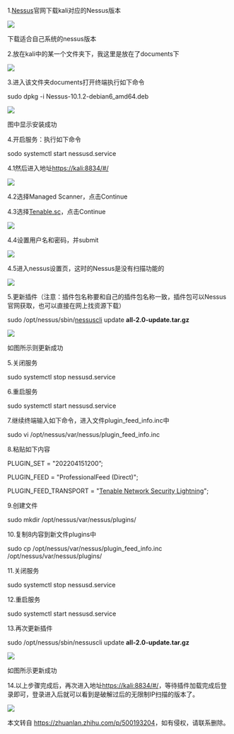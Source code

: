 1.[Nessus](https://zhida.zhihu.com/search?content_id=199285682&content_type=Article&match_order=1&q=Nessus&zhida_source=entity)官网下载kali对应的Nessus版本

![](https://picx.zhimg.com/v2-bb497a786cea94ad47148561d8c1e74f_1440w.jpg)

下载适合自己系统的nessus版本

2.放在kali中的某一个文件夹下，我这里是放在了documents下

![](https://pic3.zhimg.com/v2-bef394a4e6574d8d2e1d243de314eaa0_1440w.jpg)

3.进入该文件夹documents打开终端执行如下命令

sudo dpkg -i Nessus-10.1.2-debian6\_amd64.deb

![](https://pica.zhimg.com/v2-a72096d84a34ff394cc209e4d4b75ec8_1440w.jpg)

图中显示安装成功

4.开启服务：执行如下命令

sodo systemctl start nessusd.service

4.1然后进入地址[https://kali:8834/#/](https://link.zhihu.com/?target=https%3A//kali%3A8834/%23/)

![](https://picx.zhimg.com/v2-c932289db22a0a36bcb3549f51392f1b_1440w.jpg)

4.2选择Managed Scanner，点击Continue

4.3选择[Tenable.sc](https://zhida.zhihu.com/search?content_id=199285682&content_type=Article&match_order=1&q=Tenable.sc&zhida_source=entity)，点击Continue

![](https://pica.zhimg.com/v2-e07bb68b17ebd4b9eaf114f184793d42_1440w.jpg)

4.4设置用户名和密码，并submit

![](https://pic2.zhimg.com/v2-28ed291f8d7f93590333cebab0ccfcd9_1440w.jpg)

4.5进入nessus设置页，这时的Nessus是没有扫描功能的

![](https://pica.zhimg.com/v2-aa18bd1cdb4e9cc6f7ee9fd994f92b66_1440w.jpg)

5.更新插件（注意：插件包名称要和自己的插件包名称一致，插件包可以Nessus官网获取，也可以直接在网上找资源下载）

sudo /opt/nessus/sbin/[nessuscli](https://zhida.zhihu.com/search?content_id=199285682&content_type=Article&match_order=1&q=nessuscli&zhida_source=entity) update **all-2.0-update.tar.gz**

![](https://picx.zhimg.com/v2-602ad863f8de19535c32ded80c2bf09f_1440w.jpg)

如图所示则更新成功

5.关闭服务

sudo systemctl stop nessusd.service

6.重启服务

sudo systemctl start nessusd.service

7.继续终端输入如下命令，进入文件plugin\_feed\_info.inc中

sudo vi /opt/nessus/var/nessus/plugin\_feed\_info.inc

8.粘贴如下内容

PLUGIN\_SET = "202204151200”;

PLUGIN\_FEED = "ProfessionalFeed (Direct)";

PLUGIN\_FEED\_TRANSPORT = "[Tenable Network Security Lightning](https://zhida.zhihu.com/search?content_id=199285682&content_type=Article&match_order=1&q=Tenable+Network+Security+Lightning&zhida_source=entity)";

9.创建文件

sudo mkdir /opt/nessus/var/nessus/plugins/

10.复制8内容到新文件plugins中

sudo cp /opt/nessus/var/nessus/plugin\_feed\_info.inc /opt/nessus/var/nessus/plugins/

11.关闭服务

sudo systemctl stop nessusd.service

12.重启服务

sudo systemctl start nessusd.service

13.再次更新插件

sudo /opt/nessus/sbin/nessuscli update **all-2.0-update.tar.gz**

![](https://pic2.zhimg.com/v2-313cac388026b18e4553f42ba7b5a061_1440w.jpg)

如图所示更新成功

14.以上步骤完成后，再次进入地址[https://kali:8834/#/](https://link.zhihu.com/?target=https%3A//kali%3A8834/%23/)，等待插件加载完成后登录即可，登录进入后就可以看到是破解过后的无限制IP扫描的版本了。

![](https://picx.zhimg.com/v2-93d32915480fb58d2b4c08c016f4ac51_1440w.jpg)

本文转自 <https://zhuanlan.zhihu.com/p/500193204>，如有侵权，请联系删除。